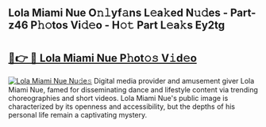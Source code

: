 ## Lola Miami Nue O𝚗𝚕yf𝚊ns L𝚎a𝚔ed N𝚞𝚍es - Part-z46 P𝚑𝚘tos Vi𝚍𝚎o - H𝚘𝚝 Part L𝚎a𝚔s Ey2tg

# <h2><a href="http://kf2s29i.oniu.top/?m=Lola+Miami+Nue">🔗👉 🔴 Lola Miami Nue P𝚑ot𝚘𝚜 V𝚒d𝚎o</a></h2>

[![Lola Miami Nue Nu𝚍e𝚜](https://i.imgur.com/0qMVB7G.gif)](http://kf2s29i.oniu.top/?m=Lola+Miami+Nue)
Digital media provider and amusement giver Lola Miami Nue, famed for disseminating dance and lifestyle content via trending choreographies and short videos. Lola Miami Nue's public image is characterized by its openness and accessibility, but the depths of his personal life remain a captivating mystery.  
